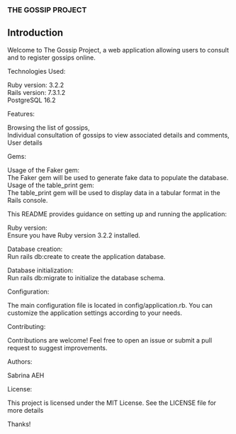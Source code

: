 ### THE GOSSIP PROJECT

## Introduction

Welcome to The Gossip Project, a web application allowing users to consult and to register gossips online.

Technologies Used:

Ruby version: 3.2.2  
Rails version: 7.3.1.2  
PostgreSQL 16.2

Features:

Browsing the list of gossips,  
Individual consultation of gossips to view associated details and comments,  
User details

Gems:

Usage of the Faker gem:  
The Faker gem will be used to generate fake data to populate the database.  
Usage of the table_print gem:  
The table_print gem will be used to display data in a tabular format in the Rails console.

This README provides guidance on setting up and running the application:

Ruby version:  
Ensure you have Ruby version 3.2.2 installed.

Database creation:  
Run rails db:create to create the application database.

Database initialization:  
Run rails db:migrate to initialize the database schema.

Configuration:

The main configuration file is located in config/application.rb. You can customize the application settings according to your needs.

Contributing:

Contributions are welcome! Feel free to open an issue or submit a pull request to suggest improvements.

Authors:

Sabrina AEH

License:

This project is licensed under the MIT License. See the LICENSE file for more details

Thanks!
